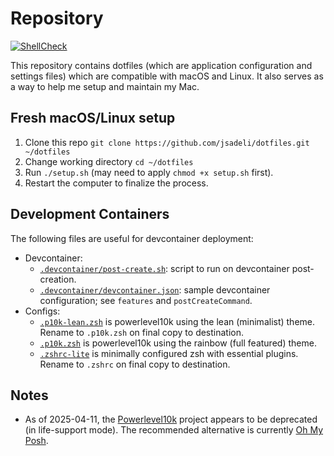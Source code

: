 # Repository

[![ShellCheck](https://github.com/jsadeli/dotfiles/actions/workflows/shellcheck.yml/badge.svg)](https://github.com/jsadeli/dotfiles/actions/workflows/shellcheck.yml)

This repository contains dotfiles (which are application configuration and settings files) which
are compatible with macOS and Linux. It also serves as a way to help me setup and maintain my Mac.

## Fresh macOS/Linux setup

1. Clone this repo `git clone https://github.com/jsadeli/dotfiles.git ~/dotfiles`
1. Change working directory `cd ~/dotfiles`
1. Run `./setup.sh` (may need to apply `chmod +x setup.sh` first).
1. Restart the computer to finalize the process.

## Development Containers

The following files are useful for devcontainer deployment:

- Devcontainer:
  - [`.devcontainer/post-create.sh`](.devcontainer/post-create.sh): script to run on devcontainer post-creation.
  - [`.devcontainer/devcontainer.json`](.devcontainer/devcontainer.json): sample devcontainer configuration; see `features` and `postCreateCommand`.
- Configs:
  - [`.p10k-lean.zsh`](configs/.p10k-lean.zsh) is powerlevel10k using the lean (minimalist) theme.
    Rename to `.p10k.zsh` on final copy to destination.
  - [`.p10k.zsh`](configs/.p10k.zsh) is powerlevel10k using the rainbow (full featured) theme.
  - [`.zshrc-lite`](configs/.zshrc-lite) is minimally configured zsh with essential plugins.
    Rename to `.zshrc` on final copy to destination.

## Notes

- As of 2025-04-11, the [Powerlevel10k](https://github.com/romkatv/powerlevel10k) project appears to
  be deprecated (in life-support mode). The recommended alternative is currently [Oh My Posh](https://ohmyposh.dev/).
